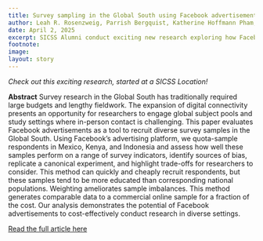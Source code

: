 ```yaml
---
title: Survey sampling in the Global South using Facebook advertisements
author: Leah R. Rosenzweig, Parrish Bergquist, Katherine Hoffmann Pham, Francesco Rampazzo, and Matto Mildenberger
date: April 2, 2025
excerpt: SICSS Alumni conduct exciting new research exploring how Facebook advertisements can be used to recruit diverse and cost-effective survey samples in the Global South. Focusing on Mexico, Kenya, and Indonesia, the study shows that digital recruitment can yield reliable data at a fraction of the cost of traditional methods—offering a promising tool for researchers working in hard-to-reach contexts.
footnote:
image: 
layout: story
---
```


*Check out this exciting research, started at a SICSS Location!*

**Abstract**
Survey research in the Global South has traditionally required large budgets and lengthy fieldwork. The expansion of digital connectivity presents an opportunity for researchers to engage global subject pools and study settings where in-person contact is challenging. This paper evaluates Facebook advertisements as a tool to recruit diverse survey samples in the Global South. Using Facebook’s advertising platform, we quota-sample respondents in Mexico, Kenya, and Indonesia and assess how well these samples perform on a range of survey indicators, identify sources of bias, replicate a canonical experiment, and highlight trade-offs for researchers to consider. This method can quickly and cheaply recruit respondents, but these samples tend to be more educated than corresponding national populations. Weighting ameliorates sample imbalances. This method generates comparable data to a commercial online sample for a fraction of the cost. Our analysis demonstrates the potential of Facebook advertisements to cost-effectively conduct research in diverse settings.

[Read the full article here](https://www.cambridge.org/core/journals/political-science-research-and-methods/article/survey-sampling-in-the-global-south-using-facebook-advertisements/C1DE0539EB2CC5C395C18F4B9DB5613B)